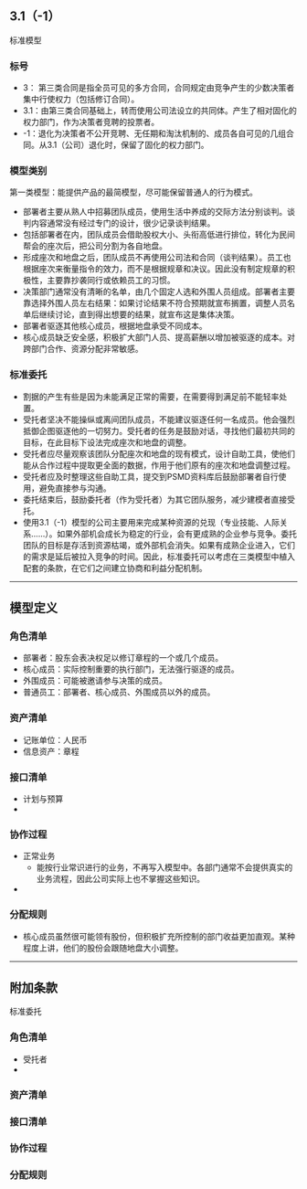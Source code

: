 
## 3.1（-1）
标准模型

### 标号
* 3： 第三类合同是指全员可见的多方合同，合同规定由竞争产生的少数决策者集中行使权力（包括修订合同）。
* 3.1：由第三类合同基础上，转而使用公司法设立的共同体。产生了相对固化的权力部门，作为决策者竞聘的投票者。
* -1：退化为决策者不公开竞聘、无任期和淘汰机制的、成员各自可见的几组合同。从3.1（公司）退化时，保留了固化的权力部门。

### 模型类别
第一类模型：能提供产品的最简模型，尽可能保留普通人的行为模式。

* 部署者主要从熟人中招募团队成员，使用生活中养成的交际方法分别谈判。谈判内容通常没有经过专门的设计，很少记录谈判结果。
* 包括部署者在内，团队成员会借助股权大小、头衔高低进行排位，转化为民间帮会的座次后，把公司分割为各自地盘。
* 形成座次和地盘之后，团队成员不再使用公司法和合同（谈判结果）。员工也根据座次来衡量指令的效力，而不是根据规章和决议。因此没有制定规章的积极性，主要靠抄袭同行或依赖员工的习惯。
* 决策部门通常没有清晰的名单，由几个固定人选和外围人员组成。部署者主要靠选择外围人员左右结果：如果讨论结果不符合预期就宣布搁置，调整人员名单后继续讨论，直到得出想要的结果，就宣布这是集体决策。
* 部署者驱逐其他核心成员，根据地盘承受不同成本。
* 核心成员缺乏安全感，积极扩大部门人员、提高薪酬以增加被驱逐的成本。对跨部门合作、资源分配非常敏感。

### 标准委托
* 割据的产生有些是因为未能满足正常的需要，在需要得到满足前不能轻率处置。
* 受托者坚决不能操纵或离间团队成员，不能建议驱逐任何一名成员。他会强烈抵御企图驱逐他的一切努力。受托者的任务是鼓励对话，寻找他们最初共同的目标，在此目标下设法完成座次和地盘的调整。
* 受托者应尽量观察该团队分配座次和地盘的现有模式，设计自助工具，使他们能从合作过程中提取更全面的数据，作用于他们原有的座次和地盘调整过程。
* 受托者应及时整理这些自助工具，提交到PSMD资料库后鼓励部署者自行使用，避免直接参与沟通。
* 委托结束后，鼓励委托者（作为受托者）为其它团队服务，减少建模者直接受托。
* 使用3.1（-1）模型的公司主要用来完成某种资源的兑现（专业技能、人际关系......）。如果外部机会成长为稳定的行业，会有更成熟的企业参与竞争。委托团队的目标是存活到资源枯竭，或外部机会消失。如果有成熟企业进入，它们的需求是延后被拉入竞争的时间。因此，标准委托可以考虑在三类模型中植入配套的条款，在它们之间建立协商和利益分配机制。

---
## 模型定义

### 角色清单
* 部署者：股东会表决权足以修订章程的一个或几个成员。
* 核心成员：实际控制重要的执行部门，无法强行驱逐的成员。
* 外围成员：可能被邀请参与决策的成员。
* 普通员工：部署者、核心成员、外围成员以外的成员。

### 资产清单
* 记账单位：人民币
* 信息资产：章程

### 接口清单
* 计划与预算
* 

### 协作过程
* 正常业务
	* 能按行业常识进行的业务，不再写入模型中。各部门通常不会提供真实的业务流程，因此公司实际上也不掌握这些知识。
* 

### 分配规则
* 核心成员虽然很可能领有股份，但积极扩充所控制的部门收益更加直观。某种程度上讲，他们的股份会跟随地盘大小调整。

---
## 附加条款
标准委托

### 角色清单
* 受托者
* 
### 资产清单
### 接口清单
### 协作过程
### 分配规则